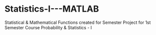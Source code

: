 # Statistics-I---MATLAB
Statistical & Mathematical Functions created for Semester Project for 1st Semester Course Probability & Statistics - I
